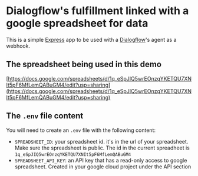# Dialogflow's fulfillment linked with a google spreadsheet for data

This is a simple [Express](http://expressjs.com/) app to be used with a [Dialogflow](https://dialogflow.com/)'s agent as a webhook.

## The spreadsheet being used in this demo

[https://docs.google.com/spreadsheets/d/1q_eSpJIQ5wrEOnzqYKETQU7XNIt5pF6MfLemQABuGM4/edit?usp=sharing](https://docs.google.com/spreadsheets/d/1q_eSpJIQ5wrEOnzqYKETQU7XNIt5pF6MfLemQABuGM4/edit?usp=sharing)

## The `.env` file content

You will need to create an `.env` file with the following content:

* `SPREADSHEET_ID`: your spreadsheet id. it's in the url of your spreadsheet. Make sure the spreadsheet is public. The id in the current spreadheet is  `1q_eSpJIQ5wrEOnzqYKETQU7XNIt5pF6MfLemQABuGM4`
* `SPREADSHEET_API_KEY`: an API key that has a read-only access to google spreadsheet. Created in your google cloud project under the API section
